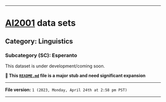 
***

# [AI2001](https://github.com/seanpm2001/AI2001/) data sets

## Category: Linguistics

### Subcategory (SC): Esperanto

This dataset is under development/coming soon.

**🌱️ This [`README.md`](/README.md) file is a major stub and need significant expansion**

***

**File version:** `1 (2023, Monday, April 24th at 2:58 pm PST)`

***
